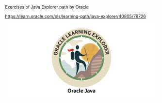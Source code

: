 Exercises of Java Explorer path by Oracle

https://learn.oracle.com/ols/learning-path/java-explorer/40805/79726

![alt text](badge.jpeg)
